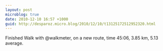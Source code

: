 ```yaml
---
layout: post
microblog: true
date: 2010-12-10 16:57 +1000
guid: http://desparoz.micro.blog/2010/12/10/t13125172512952320.html
---
```

Finished Walk with @walkmeter, on a new route, time 45:06, 3.85 km, 5.13 average.
